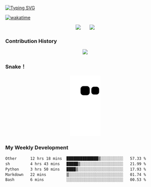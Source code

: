 [![Typing SVG](https://readme-typing-svg.demolab.com?font=Fira+Code&pause=1000&color=000000&random=false&width=435&lines=This+is+Yuanhong+Yu;welcome+to+my+github+page)](https://git.io/typing-svg)

  
[![wakatime](https://wakatime.com/badge/user/323402a1-bedf-4563-9d3c-6d8a3682f2bb.svg)](https://wakatime.com/@323402a1-bedf-4563-9d3c-6d8a3682f2bb)  



<div align="center">
<span>  </span>
<img height="170px" src="https://github-readme-stats.vercel.app/api?username=dadwadw233" /><span>  </span><img height="170px" src="https://github-readme-stats.vercel.app/api/top-langs/?username=dadwadw233&layout=compact&langs_count=8" />
<span>  </span>
</div>

### Contribution History
<div align="center">
    <img  src="https://github-readme-streak-stats.herokuapp.com/?user=dadwadw233&theme=hightcontrast" />
</div>

### Snake！
<div align="center"><img src="https://raw.githubusercontent.com/dadwadw233/dadwadw233/main/assets/github-contribution-grid-snake.svg" ></div>

### My Weekly Development
<!--START_SECTION:waka-->

```txt
Other      12 hrs 18 mins  ██████████████▒░░░░░░░░░░   57.33 %
sh         4 hrs 43 mins   █████▒░░░░░░░░░░░░░░░░░░░   21.99 %
Python     3 hrs 50 mins   ████▒░░░░░░░░░░░░░░░░░░░░   17.93 %
Markdown   22 mins         ▒░░░░░░░░░░░░░░░░░░░░░░░░   01.74 %
Bash       6 mins          ░░░░░░░░░░░░░░░░░░░░░░░░░   00.53 %
```

<!--END_SECTION:waka-->
